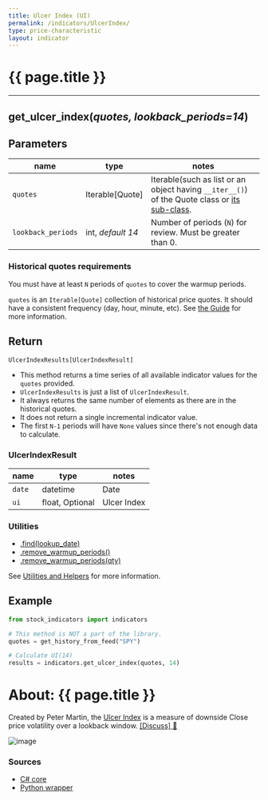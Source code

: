 ```yaml
---
title: Ulcer Index (UI)
permalink: /indicators/UlcerIndex/
type: price-characteristic
layout: indicator
---
```


# {{ page.title }}
<hr>

## **get_ulcer_index**(*quotes, lookback_periods=14*)
    
## Parameters

| name | type | notes
| -- |-- |--
| `quotes` | Iterable[Quote] | Iterable(such as list or an object having `__iter__()`) of the Quote class or [its sub-class]({{site.baseurl}}/guide/#using-custom-quote-classes).
| `lookback_periods` | int, *default 14* | Number of periods (`N`) for review.  Must be greater than 0.

### Historical quotes requirements

You must have at least `N` periods of `quotes` to cover the warmup periods.

`quotes` is an `Iterable[Quote]` collection of historical price quotes.  It should have a consistent frequency (day, hour, minute, etc).  See [the Guide]({{site.baseurl}}/guide/#historical-quotes) for more information.

## Return

```python
UlcerIndexResults[UlcerIndexResult]
```

- This method returns a time series of all available indicator values for the `quotes` provided.
- `UlcerIndexResults` is just a list of `UlcerIndexResult`.
- It always returns the same number of elements as there are in the historical quotes.
- It does not return a single incremental indicator value.
- The first `N-1` periods will have `None` values since there's not enough data to calculate.

### UlcerIndexResult

| name | type | notes
| -- |-- |--
| `date` | datetime | Date
| `ui` | float, Optional | Ulcer Index

### Utilities

- [.find(lookup_date)]({{site.baseurl}}/utilities#find-indicator-result-by-date)
- [.remove_warmup_periods()]({{site.baseurl}}/utilities#remove-warmup-periods)
- [.remove_warmup_periods(qty)]({{site.baseurl}}/utilities#remove-warmup-periods)

See [Utilities and Helpers]({{site.baseurl}}/utilities#utilities-for-indicator-results) for more information.

## Example

```python
from stock_indicators import indicators

# This method is NOT a part of the library.
quotes = get_history_from_feed("SPY")

# Calculate UI(14)
results = indicators.get_ulcer_index(quotes, 14)
```

# About: {{ page.title }}

Created by Peter Martin, the [Ulcer Index](https://en.wikipedia.org/wiki/Ulcer_index) is a measure of downside Close price volatility over a lookback window.
[[Discuss] :speech_balloon:]({{site.github.base_repository_url}}/discussions/232 "Community discussion about this indicator")

![image]({{site.charturl}}/UlcerIndex.png)

### Sources

- [C# core]({{site.base_sourceurl}}/s-z/UlcerIndex/UlcerIndex.cs)
- [Python wrapper]({{site.sourceurl}}/ulcer_index.py)
